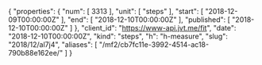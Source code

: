 {
  "properties": {
    "num": [
      3313
    ],
    "unit": [
      "steps"
    ],
    "start": [
      "2018-12-09T00:00:00Z"
    ],
    "end": [
      "2018-12-10T00:00:00Z"
    ],
    "published": [
      "2018-12-10T00:00:00Z"
    ]
  },
  "client_id": "https://www-api.jvt.me/fit",
  "date": "2018-12-10T00:00:00Z",
  "kind": "steps",
  "h": "h-measure",
  "slug": "2018/12/al7j4",
  "aliases": [
    "/mf2/cb7fc11e-3992-4514-ac18-790b88e162ee/"
  ]
}
